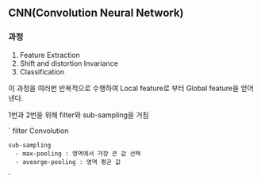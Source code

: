 
## CNN(Convolution Neural Network)

### 과정

  1. Feature Extraction
  2. Shift and distortion Invariance
  3. Classification

  이 과정을 여러번 반복적으로 수행하여 Local feature로 부터 Global feature을 얻어낸다.

  1번과 2번을 위해  filter와 sub-sampling을 거침

  `
    filter
      Convolution

    sub-sampling
      - max-pooling : 영역에서 가장 큰 값 선택
      - avearge-pooling : 영역 평균 값

  `
